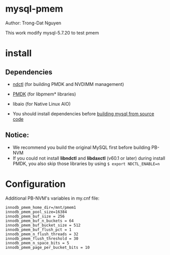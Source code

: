 # mysql-pmem

Author: Trong-Dat Nguyen

This work modify mysql-5.7.20 to test pmem

# install

## Dependencies
* [ndctl](https://github.com/pmem/ndctl) (for building PMDK and NVDIMM management)
* [PMDK](https://github.com/pmem/pmdk) (for libpmem* libraries)
* libaio (for Native Linux AIO)

* You should install dependencies before [building mysql from source code](https://dev.mysql.com/doc/mysql-sourcebuild-excerpt/5.7/en/)

## Notice: 
* We recommend you build the original MySQL first before building PB-NVM
* If you could not install **libndctl** and **libdaxctl** (v60.1 or later)  during install PMDK, you also skip those libraries by using `$ export NDCTL_ENABLE=n`


# Configuration

Additional PB-NVM's variables in my.cnf file:
```
innodb_pmem_home_dir=/mnt/pmem1
innodb_pmem_pool_size=16384
innodb_pmem_buf_size = 256
innodb_pmem_buf_n_buckets = 64
innodb_pmem_buf_bucket_size = 512
innodb_pmem_buf_flush_pct = 1
innodb_pmem_n_flush_threads = 32
innodb_pmem_flush_threshold = 30
innodb_pmem_n_space_bits = 5
innodb_pmem_page_per_bucket_bits = 10
```
